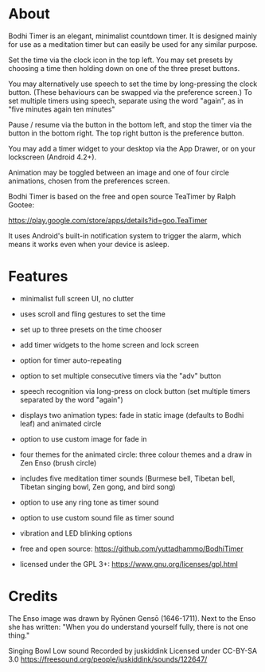About
=====

Bodhi Timer is an elegant, minimalist countdown timer.  It is designed mainly for use as a meditation timer but can easily be used for any similar purpose.

Set the time via the clock icon in the top left.  You may set presets by choosing a time then holding down on one of the three preset buttons.

You may alternatively use speech to set the time by long-pressing the clock button.  (These behaviours can be swapped via the preference screen.) To set multiple timers using speech, separate using the word "again", as in "five minutes again ten minutes"

Pause / resume via the button in the bottom left, and stop the timer via the button in the bottom right.  The top right button is the preference button.

You may add a timer widget to your desktop via the App Drawer, or on your lockscreen (Android 4.2+).

Animation may be toggled between an image and one of four circle animations, chosen from the preferences screen.

Bodhi Timer is based on the free and open source TeaTimer by Ralph Gootee:

https://play.google.com/store/apps/details?id=goo.TeaTimer

It uses Android's built-in notification system to trigger the alarm, which means it works even when your device is asleep.

Features
========

- minimalist full screen UI, no clutter
- uses scroll and fling gestures to set the time
- set up to three presets on the time chooser
- add timer widgets to the home screen and lock screen

- option for timer auto-repeating
- option to set multiple consecutive timers via the "adv" button
- speech recognition via long-press on clock button (set multiple timers separated by the word "again")

- displays two animation types: fade in static image (defaults to Bodhi leaf) and animated circle
- option to use custom image for fade in
- four themes for the animated circle: three colour themes and a draw in Zen Enso (brush circle)

- includes five meditation timer sounds (Burmese bell, Tibetan bell, Tibetan singing bowl, Zen gong, and bird song)
- option to use any ring tone as timer sound
- option to use custom sound file as timer sound
- vibration and LED blinking options

- free and open source: https://github.com/yuttadhammo/BodhiTimer
- licensed under the GPL 3+: https://www.gnu.org/licenses/gpl.html

Credits
=========

The Enso image was drawn by Ryōnen Gensō (1646-1711).
Next to the Enso she has written:
"When you do understand yourself fully,
there is not one thing."

Singing Bowl Low sound
Recorded by juskiddink
Licensed under CC-BY-SA 3.0
https://freesound.org/people/juskiddink/sounds/122647/

